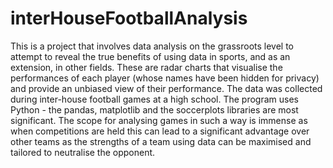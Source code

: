 # interHouseFootballAnalysis
This is a project that involves data analysis on the grassroots level to attempt to reveal the true benefits of using data in sports, and as an extension, in other fields. These are radar charts that visualise the performances of each player (whose names have been hidden for privacy) and provide an unbiased view of their performance. The data was collected during inter-house football games at a high school. The program uses Python - the pandas, matplotlib and the soccerplots libraries are most significant. The scope for analysing games in such a way is immense as when competitions are held this can lead to a significant advantage over other teams as the strengths of a team using data can be maximised and tailored to neutralise the opponent.
